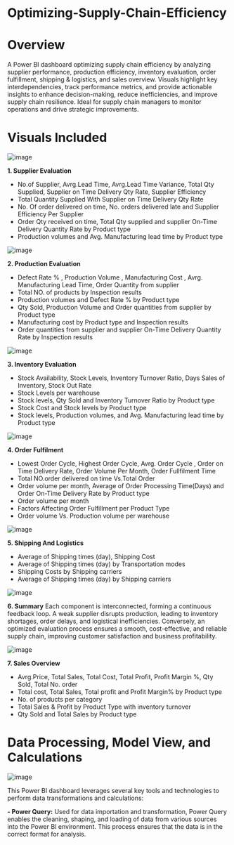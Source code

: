 # Optimizing-Supply-Chain-Efficiency
# Overview
A Power BI dashboard optimizing supply chain efficiency by analyzing supplier performance, production efficiency, inventory evaluation, order fulfillment, shipping & logistics, and sales overview. Visuals highlight key interdependencies, track performance metrics, and provide actionable insights to enhance decision-making, reduce inefficiencies, and improve supply chain resilience. Ideal for supply chain managers to monitor operations and drive strategic improvements.
# Visuals Included

![image](https://github.com/user-attachments/assets/07fb26e1-7fd3-4df8-9e13-d3d660fe4228)

**1. Supplier Evaluation**
- No.of Supplier, Avrg.Lead Time, Avrg.Lead Time Variance, Total Qty Supplied, Supplier on Time Delivery Qty Rate, Supplier Efficiency 
-  Total Quantity Supplied With Supplier on Time Delivery Qty Rate
-  No. Of order delivered on time, No. orders delivered late and Supplier Efficiency Per Supplier
-  Order Qty received on time, Total Qty supplied and supplier On-Time Delivery Quantity Rate by Product type
-  Production volumes and Avg. Manufacturing lead time by Product type
 
![image](https://github.com/user-attachments/assets/0e304cd7-7e04-48bf-9c31-694c0cdcc9a5)

**2. Production Evaluation**
- Defect Rate % , Production Volume , Manufacturing Cost , Avrg. Manufacturing Lead Time, Order Quantity from supplier
- Total NO. of products by Inspection results
- Production volumes and Defect Rate % by Product type
- Qty Sold, Production Volume and Order quantities from supplier by Product type
- Manufacturing cost by Product type and Inspection results
- Order quantities from supplier and supplier On-Time Delivery Quantity Rate by Inspection results

![image](https://github.com/user-attachments/assets/da18a375-8949-4662-8858-1d24a9eb8e0f)

**3. Inventory Evaluation**
- Stock Availability, Stock Levels, Inventory Turnover Ratio, Days Sales of Inventory, Stock Out Rate
- Stock Levels per warehouse
- Stock levels, Qty Sold and Inventory Turnover Ratio by Product type
- Stock Cost and Stock levels by Product type
- Stock levels, Production volumes, and Avg. Manufacturing lead time by Product type

![image](https://github.com/user-attachments/assets/07fcfb02-5e58-4479-87c5-629182ef9e60)

**4. Order Fulfilment**
- Lowest Order Cycle, Highest Order Cycle, Avrg. Order Cycle , Order on Time Delivery Rate, Order Volume Per Month, Order Fullfilment Time
- Total NO.order delivered on time Vs.Total Order
- Order volume per month, Average of Order Processing Time(Days) and Order On-Time Delivery Rate by Product type
- Order volume per month
- Factors Affecting Order Fulfillment per Product Type
- Order volume Vs. Production volume per warehouse

![image](https://github.com/user-attachments/assets/ab0f85b3-aef6-4be5-881a-ab1fa5f40b40)

**5. Shipping And Logistics**
- Average of Shipping times (day), Shipping Cost
- Average of Shipping times (day) by Transportation modes
-  Shipping  Costs by Shipping carriers
-  Average of Shipping times (day) by Shipping carriers

![image](https://github.com/user-attachments/assets/2da2a515-8d54-440a-8bab-e1e7c1b667fe)

**6. Summary**
Each component is interconnected, forming a continuous feedback loop. A weak supplier disrupts production, leading to inventory shortages, order delays, and logistical inefficiencies. Conversely, an optimized evaluation process ensures a smooth, cost-effective, and reliable supply chain, improving customer satisfaction and business profitability.

![image](https://github.com/user-attachments/assets/ccecc025-6ef1-4d77-b6e1-20cc0c344ca2)

**7. Sales Overview**
- Avrg.Price, Total Sales, Total Cost, Total Profit, Profit Margin %, Qty Sold, Total No. order
- Total cost, Total Sales, Total profit and Profit Margin% by Product type
- No. of products per category
- Total Sales & Profit by Product Type with inventory turnover
- Qty Sold and Total Sales by Product type

# Data Processing, Model View, and Calculations 
 ![image](https://github.com/user-attachments/assets/0a2a2649-238b-4d9b-98f8-895e4aa8313a)

This Power BI dashboard leverages several key tools and technologies to perform data transformations and calculations:

**- Power Query:** Used for data importation and transformation, Power Query enables the cleaning, shaping, and loading of data from various sources into the Power BI environment. This process ensures that the data is in the correct format for analysis.


